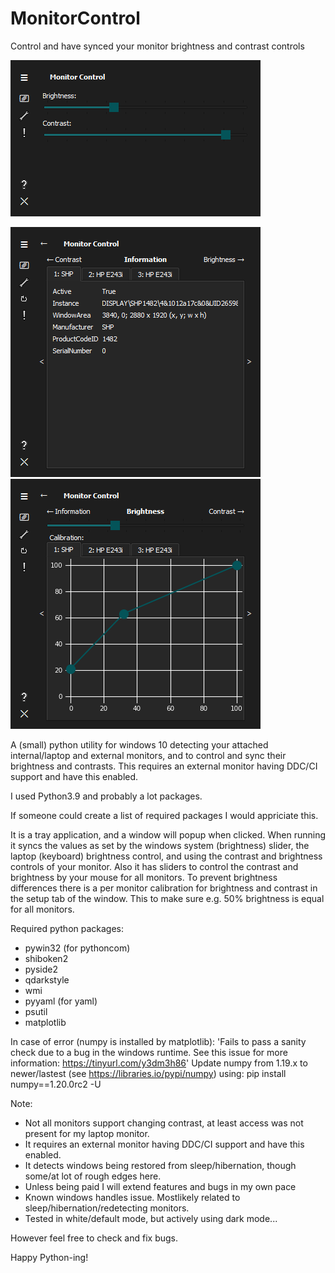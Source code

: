# MonitorControl
Control and have synced your monitor brightness and contrast controls

![main](./README/main.png)

![info](./README/info.png)
![setup](./README/setup.png)

A (small) python utility for windows 10 detecting your attached internal/laptop and external monitors, and to control and sync their brightness and contrasts. 
This requires an external monitor having DDC/CI support and have this enabled.

I used Python3.9 and probably a lot packages.

If someone could create a list of required packages I would appriciate this.

It is a tray application, and a window will popup when clicked.
When running it syncs the values as set by the windows system (brightness) slider, the laptop (keyboard) brightness control, and using the contrast and brightness controls of your monitor.
Also it has sliders to control the contrast and brightness by your mouse for all monitors.
To prevent brightness differences there is a per monitor calibration for brightness and contrast in the setup tab of the window. This to make sure e.g. 50% brightness is equal for all monitors.


Required python packages:
- pywin32 (for pythoncom)
- shiboken2
- pyside2
- qdarkstyle
- wmi
- pyyaml (for yaml)
- psutil
- matplotlib

In case of error (numpy is installed by matplotlib):
'Fails to pass a sanity check due to a bug in the windows runtime. See this issue for more information: https://tinyurl.com/y3dm3h86'
Update numpy from 1.19.x to newer/lastest (see https://libraries.io/pypi/numpy) using:
pip install numpy==1.20.0rc2 -U

Note:
- Not all monitors support changing contrast, at least access was not present for my laptop monitor.
- It requires an external monitor having DDC/CI support and have this enabled.
- It detects windows being restored from sleep/hibernation, though some/at lot of rough edges here.
- Unless being paid I will extend features and bugs in my own pace
- Known windows handles issue. Mostlikely related to sleep/hibernation/redetecting monitors.
- Tested in white/default mode, but actively using dark mode...

However feel free to check and fix bugs.

Happy Python-ing!

